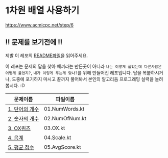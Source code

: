 # 1차원 배열 사용하기

https://www.acmicpc.net/step/6

## :bangbang: 문제를 보기전에 :bangbang:
제발 이 레포의 [README파일](https://github.com/opnay/KotlinAlgorithm/blob/master/README.md)을 읽어주세요.

이 레포는 문제의 답을 찾아 베끼라는 만든곳이 아니라 `나는 이렇게 풀었는데 다른사람은 어떻게 풀었지?`, `내가 이렇게 푸는게 맞나?`를 위해 만들어진 레포입니다.
답을 복붙하시거나, 도중에 포기하지 마시고 끝까지 풀어봐서 본인의 알고리듬 프로그래밍 실력을 늘려봅시다. :D

| 문제이름                                             | 파일이름        |
| ------------------------------------------------ | ----------- |
| [1. 단어의 개수](https://www.acmicpc.net/problem/1152) | 01.NumWords.kt |
| [2. 숫자의 개수](https://www.acmicpc.net/problem/2577) | 02.NumOfNum.kt |
| [3. OX퀴즈](https://www.acmicpc.net/problem/8958) | 03.OX.kt |
| [4. 음계](https://www.acmicpc.net/problem/2920) | 04.Scale.kt |
| [5. 평균 점수](https://www.acmicpc.net/problem/10039) | 05.AvgScore.kt |
